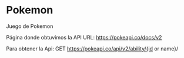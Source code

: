 # Pokemon
Juego de Pokemon

Página donde obtuvimos la API URL: https://pokeapi.co/docs/v2

Para obtener la Api: GET https://pokeapi.co/api/v2/ability/{id or name}/

